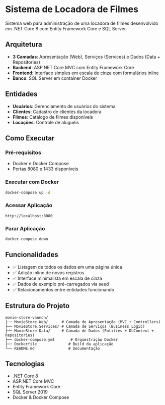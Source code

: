 # Sistema de Locadora de Filmes

Sistema web para administração de uma locadora de filmes desenvolvido em .NET Core 8 com Entity Framework Core e SQL Server.

## Arquitetura

- **3 Camadas**: Apresentação (Web), Serviços (Services) e Dados (Data + Repositories)
- **Backend**: ASP.NET Core MVC com Entity Framework Core
- **Frontend**: Interface simples em escala de cinza com formulários inline
- **Banco**: SQL Server em container Docker

## Entidades

- **Usuários**: Gerenciamento de usuários do sistema
- **Clientes**: Cadastro de clientes da locadora  
- **Filmes**: Catálogo de filmes disponíveis
- **Locações**: Controle de aluguéis

## Como Executar

### Pré-requisitos
- Docker e Docker Compose
- Portas 8080 e 1433 disponíveis

### Executar com Docker
```bash
docker-compose up -d
```

### Acessar Aplicação
```
http://localhost:8080
```

### Parar Aplicação
```bash
docker-compose down
```

## Funcionalidades

- ✅ Listagem de todos os dados em uma página única
- ✅ Adição inline de novos registros
- ✅ Interface minimalista em escala de cinza
- ✅ Dados de exemplo pré-carregados via seed
- ✅ Relacionamentos entre entidades funcionando

## Estrutura do Projeto

```
movie-store-vannon/
├── MovieStore.Web/      # Camada de Apresentação (MVC + Controllers)
├── MovieStore.Services/ # Camada de Serviços (Business Logic)
├── MovieStore.Data/     # Camada de Dados (Entities + DbContext + Repositories)
├── docker-compose.yml       # Orquestração Docker
├── Dockerfile              # Build da aplicação
└── README.md               # Documentação
```

## Tecnologias

- .NET Core 8
- ASP.NET Core MVC
- Entity Framework Core
- SQL Server 2019
- Docker & Docker Compose